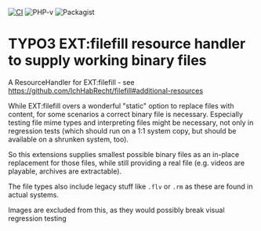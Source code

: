 [![CI](https://github.com/jpmschuler/TYPO3-filefill-payload/actions/workflows/ci.yml/badge.svg)](https://github.com/jpmschuler/TYPO3-tvplus-contentslide/actions/workflows/ci.yml)
![PHP-v](https://shields.io/packagist/php-v/jpmschuler/filefill-payload)
![Packagist](https://shields.io/packagist/v/jpmschuler/filefill-payload)

TYPO3 EXT:filefill resource handler to supply working binary files
==

A ResourceHandler for EXT:filefill - see
https://github.com/IchHabRecht/filefill#additional-resources

While EXT:filefill overs a wonderful "static" option to replace files with content,
for some scenarios a correct binary file is necessary. Especially testing file mime
types and interpreting files might be necessary, not only in regression tests
(which should run on a 1:1 system copy, but should be available on a shrunken
system, too).

So this extensions supplies smallest possible binary files as an in-place
replacement for those files, while still providing a real file (e.g. videos are
playable, archives are extractable).

The file types also include legacy stuff like `.flv` or `.rm` as these are found
in actual systems.

Images are excluded from this, as they would possibly break visual regression testing
